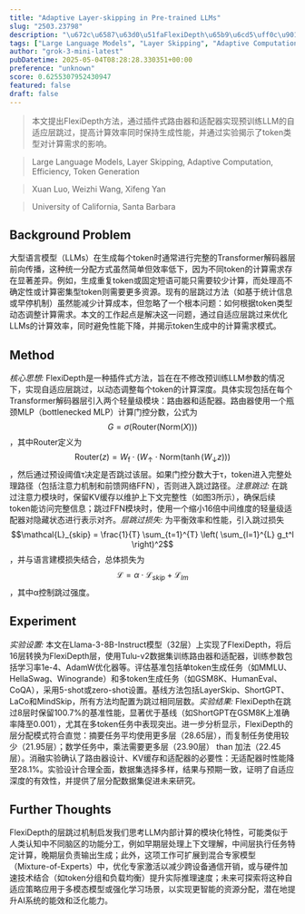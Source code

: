 ```yaml
---
title: "Adaptive Layer-skipping in Pre-trained LLMs"
slug: "2503.23798"
description: "\u672c\u6587\u63d0\u51faFlexiDepth\u65b9\u6cd5\uff0c\u901a\u8fc7\u63d2\u4ef6\u5f0f\u8def\u7531\u5668\u548c\u9002\u914d\u5668\u5b9e\u73b0\u9884\u8bad\u7ec3LLM\u7684\u81ea\u9002\u5e94\u5c42\u8df3\u8fc7\uff0c\u63d0\u9ad8\u8ba1\u7b97\u6548\u7387\u540c\u65f6\u4fdd\u6301\u751f\u6210\u6027\u80fd\uff0c\u5e76\u901a\u8fc7\u5b9e\u9a8c\u63ed\u793a\u4e86token\u7c7b\u578b\u5bf9\u8ba1\u7b97\u9700\u6c42\u7684\u5f71\u54cd\u3002"
tags: ["Large Language Models", "Layer Skipping", "Adaptive Computation", "Efficiency", "Token Generation"]
author: "grok-3-mini-latest"
pubDatetime: 2025-05-04T08:28:28.330351+00:00
preference: "unknown"
score: 0.6255307952430947
featured: false
draft: false
---
```


> 本文提出FlexiDepth方法，通过插件式路由器和适配器实现预训练LLM的自适应层跳过，提高计算效率同时保持生成性能，并通过实验揭示了token类型对计算需求的影响。

> Large Language Models, Layer Skipping, Adaptive Computation, Efficiency, Token Generation 

> Xuan Luo, Weizhi Wang, Xifeng Yan

> University of California, Santa Barbara 

## Background Problem

大型语言模型（LLMs）在生成每个token时通常进行完整的Transformer解码器层前向传播，这种统一分配方式虽然简单但效率低下，因为不同token的计算需求存在显著差异。例如，生成重复token或固定短语可能只需要较少计算，而处理高不确定性或计算密集型token则需要更多资源。现有的层跳过方法（如基于统计信息或早停机制）虽然能减少计算成本，但忽略了一个根本问题：如何根据token类型动态调整计算需求。本文的工作起点是解决这一问题，通过自适应层跳过来优化LLMs的计算效率，同时避免性能下降，并揭示token生成中的计算需求模式。

## Method

*核心思想:* FlexiDepth是一种插件式方法，旨在在不修改预训练LLM参数的情况下，实现自适应层跳过，以动态调整每个token的计算深度。具体实现包括在每个Transformer解码器层引入两个轻量级模块：路由器和适配器。路由器使用一个瓶颈MLP（bottlenecked MLP）计算门控分数，公式为$$G = \sigma(\text{Router}(\text{Norm}(X)))$$，其中Router定义为$$\text{Router}(z) = W_{\text{f}} \cdot (W_{\uparrow} \cdot \text{Norm}(\tanh(W_{\downarrow}z)))$$，然后通过预设阈值τ决定是否跳过该层。如果门控分数大于τ，token进入完整处理路径（包括注意力机制和前馈网络FFN），否则进入跳过路径。*注意跳过:* 在跳过注意力模块时，保留KV缓存以维护上下文完整性（如图3所示），确保后续token能访问完整信息；跳过FFN模块时，使用一个缩小16倍中间维度的轻量级适配器对隐藏状态进行表示对齐。*层跳过损失:* 为平衡效率和性能，引入跳过损失$$\mathcal{L}_{skip} = \frac{1}{T} \sum_{t=1}^{T} \left( \sum_{l=1}^{L} g_t^l \right)^2$$，并与语言建模损失结合，总体损失为$$\mathcal{L} = \alpha \cdot \mathcal{L}_{skip} + \mathcal{L}_{lm}$$，其中α控制跳过强度。

## Experiment

*实验设置:* 本文在Llama-3-8B-Instruct模型（32层）上实现了FlexiDepth，将后16层转换为FlexiDepth层，使用Tulu-v2数据集训练路由器和适配器，训练参数包括学习率1e-4、AdamW优化器等。评估基准包括单token生成任务（如MMLU、HellaSwag、Winogrande）和多token生成任务（如GSM8K、HumanEval、CoQA），采用5-shot或zero-shot设置。基线方法包括LayerSkip、ShortGPT、LaCo和MindSkip，所有方法均配置为跳过相同层数。*实验结果:* FlexiDepth在跳过8层时保留100.7%的基准性能，显著优于基线（如ShortGPT在GSM8K上准确率降至0.001），尤其在多token任务中表现突出。进一步分析显示，FlexiDepth的层分配模式符合直觉：摘要任务平均使用更多层（28.65层），而复制任务使用较少（21.95层）；数学任务中，乘法需要更多层（23.90层） than 加法（22.45层）。消融实验确认了路由器设计、KV缓存和适配器的必要性：无适配器时性能降至28.1%。实验设计合理全面，数据集选择多样，结果与预期一致，证明了自适应深度的有效性，并提供了层分配数据集促进未来研究。

## Further Thoughts 

FlexiDepth的层跳过机制启发我们思考LLM内部计算的模块化特性，可能类似于人类认知中不同脑区的功能分工，例如早期层处理上下文理解，中间层执行任务特定计算，晚期层负责输出生成；此外，这项工作可扩展到混合专家模型（Mixture-of-Experts）中，优化专家激活以减少跨设备通信开销，或与硬件加速技术结合（如token分组和负载均衡）提升实际推理速度；未来可探索将这种自适应策略应用于多模态模型或强化学习场景，以实现更智能的资源分配，潜在地提升AI系统的能效和泛化能力。